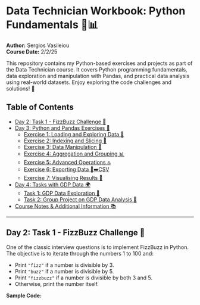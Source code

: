 # Data Technician Workbook: Python Fundamentals 🐍📊

**Author:** Sergios Vasileiou  
**Course Date:** 2/2/25  

This repository contains my Python-based exercises and projects as part of the Data Technician course. It covers Python programming fundamentals, data exploration and manipulation with Pandas, and practical data analysis using real-world datasets. Enjoy exploring the code challenges and solutions! 🚀

## Table of Contents
- [Day 2: Task 1 - FizzBuzz Challenge 🐝](#day-2-task-1---fizzbuzz-challenge-🐝)
- [Day 3: Python and Pandas Exercises 🐼](#day-3-python-and-pandas-exercises-🐼)
  - [Exercise 1: Loading and Exploring Data 💾](#exercise-1-loading-and-exploring-data-💾)
  - [Exercise 2: Indexing and Slicing 📑](#exercise-2-indexing-and-slicing-📑)
  - [Exercise 3: Data Manipulation 🔧](#exercise-3-data-manipulation-🔧)
  - [Exercise 4: Aggregation and Grouping 📊](#exercise-4-aggregation-and-grouping-📊)
  - [Exercise 5: Advanced Operations 🔝](#exercise-5-advanced-operations-🔝)
  - [Exercise 6: Exporting Data 💾➡️CSV](#exercise-6-exporting-data-💾➡️csv)
  - [Exercise 7: Visualising Results 🎨](#exercise-7-visualising-results-🎨)
- [Day 4: Tasks with GDP Data 🌍](#day-4-tasks-with-gdp-data-🌍)
  - [Task 1: GDP Data Exploration 🔎](#task-1-gdp-data-exploration-🔎)
  - [Task 2: Group Project on GDP Data Analysis 🤝](#task-2-group-project-on-gdp-data-analysis-🤝)
- [Course Notes & Additional Information 📚](#course-notes--additional-information-📚)

---

## Day 2: Task 1 - FizzBuzz Challenge 🐝

One of the classic interview questions is to implement FizzBuzz in Python. The objective is to iterate through the numbers 1 to 100 and:

- Print `"fizz"` if a number is divisible by 3.
- Print `"buzz"` if a number is divisible by 5.
- Print `"fizzbuzz"` if a number is divisible by both 3 and 5.
- Otherwise, print the number itself.

**Sample Code:**
